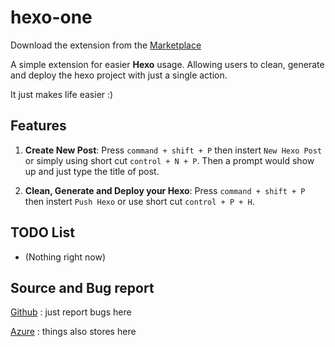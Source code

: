 # hexo-one

Download the extension from the [Marketplace](https://marketplace.visualstudio.com/items?itemName=Meowcolm024.hexo-one)

A simple extension for easier __Hexo__ usage. Allowing users to
 clean, generate and deploy the hexo project with just a single action.

It just makes life easier :)

## Features

1. __Create New Post__: Press ```command + shift + P``` then instert ```New Hexo Post``` or simply using short cut ```control + N + P```. Then a prompt would show up and just type the title of post.

2. __Clean, Generate and Deploy your Hexo__: Press ```command + shift + P``` then instert ```Push Hexo``` or use short cut ```control + P + H```.

## TODO List

* (Nothing right now)

## Source and Bug report

[Github](https://github.com/Meowcolm024/hexo-one) : just report bugs here

[Azure](https://meowcolm024.visualstudio.com/VSCode%20Extension/_git/hexo-one) : things also stores here